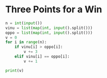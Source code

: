 # Three Points for a Win

```python
n = int(input())
vinu = list(map(int, input().split()))
oppo = list(map(int, input().split()))
v = 0
for i in range(n):
    if vinu[i] > oppo[i]:
        v += 3
    elif vinu[i] == oppo[i]:
        v += 1

print(v)
```
